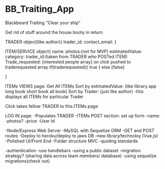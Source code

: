 # BB_Traiting_App

Blackbeard Traiting
"Clear your ship"

Get rid of stuff around the house booty in return 

TRADER object(like author){
    trader_id:
    contact_email:
}

ITEM/SERVICE object{
    name:
    photos:(not for MVP)
    estimatedValue:
    category:
    trader_id:(taken from TRADER who POSTed ITEM)
    Trade_requested: [interested people array] on click pushed to traderequested array 
                        if(traderequested){
                            true
                        }
                        else {false}
                        
}

<!-------------- Pages ----------------------------->
ITEMs VIEWS page:
Get All ITEMs
Sort by estimatedValue: (like library app long book short book all book)
Sort by Trader: (just like author)
                -this displays all ITEMs for particular Trader
                
Click takes fellow TRADER to this.ITEMs page


LOG IN page:
-Populates TRADER 
-ITEMs POST section:
    set up form
    -name:
    -photos?
    -price
    -User Id


<!--APP NEEDS-->
-Node/Express Web Server
-MySQL  with Sequelize ORM
-GET and POST routes
-Deploy to heroku/deploy to jaws DB
-new library/technoloy (Vue.js)
-Polished UI/Front End
-Folder structure MVC
-quoting standards

<!--Strongly Recommended-->
-authentication
-use handlebars
-using a public dataset
-migration strategy? (sharing data across team members/ database)
                    -using sequelize migrations(check out)
